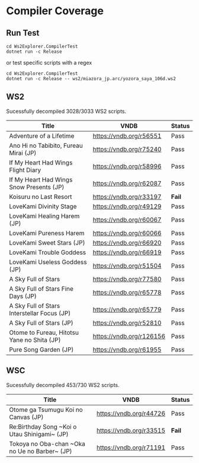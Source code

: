 # Compiler Coverage

## Run Test

```
cd Ws2Explorer.CompilerTest
dotnet run -c Release
```

or test specific scripts with a regex

```
cd Ws2Explorer.CompilerTest
dotnet run -c Release -- ws2/miazora_jp.arc/yozora_saya_106d.ws2
```

## WS2

Sucessfully decompiled 3028/3033 WS2 scripts.

| Title                                       | VNDB                     | Status   |
|---------------------------------------------|--------------------------|----------|
| Adventure of a Lifetime                     | https://vndb.org/r56551  | Pass     |
| Ano Hi no Tabibito, Fureau Mirai (JP)       | https://vndb.org/r75240  | Pass     |
| If My Heart Had Wings Flight Diary          | https://vndb.org/r58996  | Pass     |
| If My Heart Had Wings Snow Presents (JP)    | https://vndb.org/r62087  | Pass     |
| Koisuru no Last Resort                      | https://vndb.org/r33197  | **Fail** |
| LoveKami Divinity Stage                     | https://vndb.org/r49129  | Pass     |
| LoveKami Healing Harem (JP)                 | https://vndb.org/r60067  | Pass     |
| LoveKami Pureness Harem                     | https://vndb.org/r60066  | Pass     |
| LoveKami Sweet Stars (JP)                   | https://vndb.org/r66920  | Pass     |
| LoveKami Trouble Goddess                    | https://vndb.org/r66919  | Pass     |
| LoveKami Useless Goddess (JP)               | https://vndb.org/r51504  | Pass     |
| A Sky Full of Stars                         | https://vndb.org/r77580  | Pass     |
| A Sky Full of Stars Fine Days (JP)          | https://vndb.org/r65778  | Pass     |
| A Sky Full of Stars Interstellar Focus (JP) | https://vndb.org/r65779  | Pass     |
| A Sky Full of Stars (JP)                    | https://vndb.org/r52810  | Pass     |
| Otome to Fureau, Hitotsu Yane no Shita (JP) | https://vndb.org/r126156 | Pass     |
| Pure Song Garden (JP)                       | https://vndb.org/r61955  | Pass     |

## WSC

Sucessfully decompiled 453/730 WS2 scripts.

| Title                                         | VNDB                    | Status   |
|-----------------------------------------------|-------------------------|----------|
| Otome ga Tsumugu Koi no Canvas (JP)           | https://vndb.org/r44726 | Pass     |
| Re:Birthday Song ~Koi o Utau Shinigami~ (JP)  | https://vndb.org/r33515 | **Fail** |
| Tokoya no Oba-chan ~Oka no Ue no Barber~ (JP) | https://vndb.org/r71191 | Pass     |
